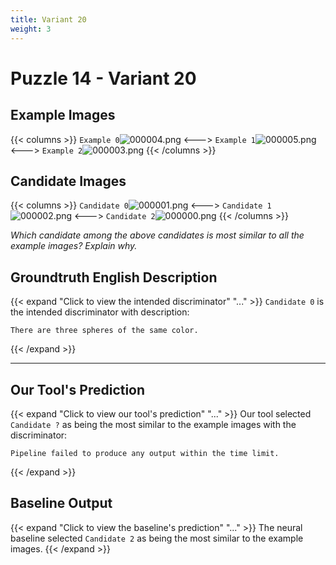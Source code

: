 ```yaml
---
title: Variant 20
weight: 3
---
```


# Puzzle 14 - Variant 20

## Example Images
{{< columns >}}
`Example 0`![000004.png](/clevr-variants/threepack/fovariant-20/render/images/CLEVR_val_000004.png)
<--->
`Example 1`![000005.png](/clevr-variants/threepack/fovariant-20/render/images/CLEVR_val_000005.png)
<--->
`Example 2`![000003.png](/clevr-variants/threepack/fovariant-20/render/images/CLEVR_val_000003.png)
{{< /columns >}}

## Candidate Images
{{< columns >}}
`Candidate 0`![000001.png](/clevr-variants/threepack/fovariant-20/render/images/CLEVR_val_000001.png)
<--->
`Candidate 1`![000002.png](/clevr-variants/threepack/fovariant-20/render/images/CLEVR_val_000002.png)
<--->
`Candidate 2`![000000.png](/clevr-variants/threepack/fovariant-20/render/images/CLEVR_val_000000.png)
{{< /columns >}}

*Which candidate among the above candidates is most similar to all the example images? Explain why.*

## Groundtruth English Description

{{< expand "Click to view the intended discriminator" "..." >}}
`Candidate 0` is the intended discriminator with description:
```plaintext 
There are three spheres of the same color.
```
{{< /expand >}}

---



## Our Tool's Prediction

{{< expand "Click to view our tool's prediction" "..." >}}
Our tool selected `Candidate ?` as being the most similar to the example images with the discriminator:
```plaintext
Pipeline failed to produce any output within the time limit.
```
{{< /expand >}}



## Baseline Output

{{< expand "Click to view the baseline's prediction" "..." >}}
The neural baseline selected `Candidate 2` as being the most similar to the example images.
{{< /expand >}}

